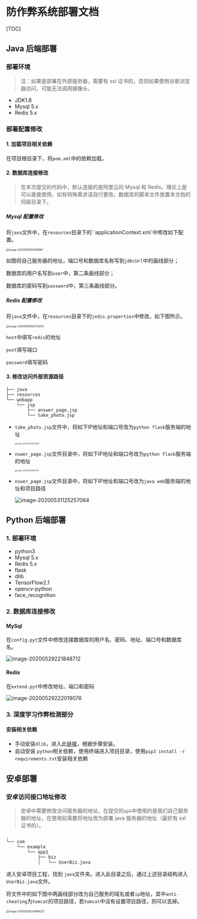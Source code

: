# 防作弊系统部署文档

[TOC]

## Java 后端部署

### 部署环境

> 注：如果是部署在外部服务器，需要有 ssl 证书的，否则如果使用谷歌浏览器访问，可能无法调用摄像头。

- JDK1.8
- Mysql 5.x
- Redis 5.x

### 部署配置修改

#### 1. 加载项目相关依赖

在项目根目录下，将`pom.xml`中的依赖加载。

#### 2. 数据库连接修改

> 在本次提交的代码中，默认连接的是阿里云的 Mysql 和 Redis，理论上是可以直接使用，如有特殊需求请自行更改。数据库的脚本文件放置本文档的同级目录下。

##### Mysql 配置修改

将`java`文件中，在`resources`目录下的``applicationContext.xml`中修改如下配置。

<img src="https://tva1.sinaimg.cn/large/007S8ZIlly1gf9i1jtc4bj31ce08stb2.jpg" alt="image-20200529183156981" style="zoom:50%;" />

如图将自己服务器的地址，端口号和数据库名称写到`jdbcUrl`中的画线部分；

数据库的用户名写到`user`中，第二条画线部分；

数据库的密码写到`password`中，第三条画线部分。

##### Redis 配置修改

将`java`文件中，在`resources`目录下的`jedis.properties`中修改，如下图所示。

<img src="https://tva1.sinaimg.cn/large/007S8ZIlly1gf9ihs1klbj30y005u750.jpg" alt="image-20200529184733207" style="zoom:50%;" />

`host`中填写`redis`的地址

`post`填写端口

`password`填写密码



#### 3. 修改访问外部资源路径

```
├── java
├── resources
└── webapp     
    └── jsp
        ├── answer_page.jsp
        └── take_photo.jsp
```

- `take_photo.jsp`文件中，将如下IP地址和端口号改为`python flask`服务端的地址

  <img src="https://tva1.sinaimg.cn/large/007S8ZIlly1gfbjc7g5g0j30w80a675o.jpg" alt="image-20200531124752587" style="zoom:33%;" />

- `nswer_page.jsp`文件目录中，将如下IP地址和端口号改为`python flask`服务端的地址

  <img src="https://tva1.sinaimg.cn/large/007S8ZIlly1gfbjeocgzyj311s070jt3.jpg" alt="image-20200531125017719" style="zoom:33%;" />

- `nswer_page.jsp`文件目录中，将如下IP地址和端口号改为`java web`服务端的地址和项目路径

  ![image-20200531125257064](https://tva1.sinaimg.cn/large/007S8ZIlly1gfbjhfy85kj319g02smxo.jpg)

  

## Python 后端部署

### 1. 部署环境

- python3
- Mysql 5.x
- Redis 5.x
- flask
- dlib
- TensorFlow2.1
- opencv-python
- face_recognition

### 2. 数据库连接修改

#### MySql

在`config.pyt`文件中修改连接数据库的用户名、密码、地址、端口号和数据库名。

![image-20200529221848712](https://tva1.sinaimg.cn/large/007S8ZIlly1gf9ollbnonj31da04ogme.jpg)

#### Redis

在`extend.pyt`中修改地址、端口和密码

![image-20200529222019076](https://tva1.sinaimg.cn/large/007S8ZIlly1gf9on5hgl9j31jk01q3z0.jpg)



### 3. 深度学习作弊检测部分

#### 安装相关依赖

- 手动安装`dlib`，进入此[链接](https://gist.github.com/ageitgey/629d75c1baac34dfa5ca2a1928a7aeaf)，根据步骤安装。
- 自动安装 `python`相关依赖，使用终端进入项目目录，使用`pip3 install -r requirements.txt`安装相关依赖



## 安卓部署

### 安卓访问接口地址修改

> 安卓中需要修改访问服务器的地址，在提交的`apk`中使用的是我们自己服务器的地址，在使用前需要将地址改为部署 java 服务器的地址（最好有 ssl 证书的）。

```
.
└── com
    └── example
        └── app1
            ├── biz
            │   └── UserBiz.java
```

进入安卓项目工程，找到 `java`文件夹。进入此目录之后，通过上述目录结构进入`UserBiz.java`文件。

将文件中的如下图中两画线部分改为自己服务的域名或者`ip`地址，其中`anti-cheating`为`tomcat`的项目路径，若`tomcat`中没有设置项目路径，则可以去掉。

<img src="/Users/liz/Library/Application Support/typora-user-images/image-20200529224946227.png" alt="image-20200529224946227" style="zoom:50%;" />

